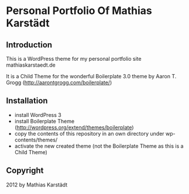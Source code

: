 Personal Portfolio Of Mathias Karstädt
======================================

Introduction
------------

This is a WordPress theme for my personal portfolio site mathiaskarstaedt.de

It is a Child Theme for the wonderful Boilerplate 3.0 theme by Aaron T. Grogg (http://aarontgrogg.com/boilerplate/)

Installation
------------

- install WordPress 3
- install Boilerplate Theme (http://wordpress.org/extend/themes/boilerplate)
- copy the contents of this repository in an own directory under wp-contents/themes/
- activate the new created theme (not the Boilerplate Theme as this is a Child Theme)

Copyright 
---------

2012 by Mathias Karstädt
